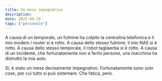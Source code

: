 ```yaml
---
title: Un mese impegnativo
description:
date: 2025-09-19
tags: ["personale"]
---
```


A causa di un temporale, un fulmine ha colpito la centralina telefonica e il mio modem / router si è rotto.
A causa dello stesso fulmine, il mio NAS si è rotto.
A causa dello stesso temporale, il robot tagliaerba si è rotto.
A causa di un incidente, che fortunatamente non a ferito persone, una macchina ha distrutto la mia auto.

Si, è stato un mese decisamente impegnativo. Fortunatamente *sono solo cose*, per cui tutto si può sistemare. 
Che fatica, però.
